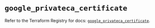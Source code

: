 # `google_privateca_certificate`

Refer to the Terraform Registry for docs: [`google_privateca_certificate`](https://registry.terraform.io/providers/hashicorp/google-beta/6.36.0/docs/resources/google_privateca_certificate).
